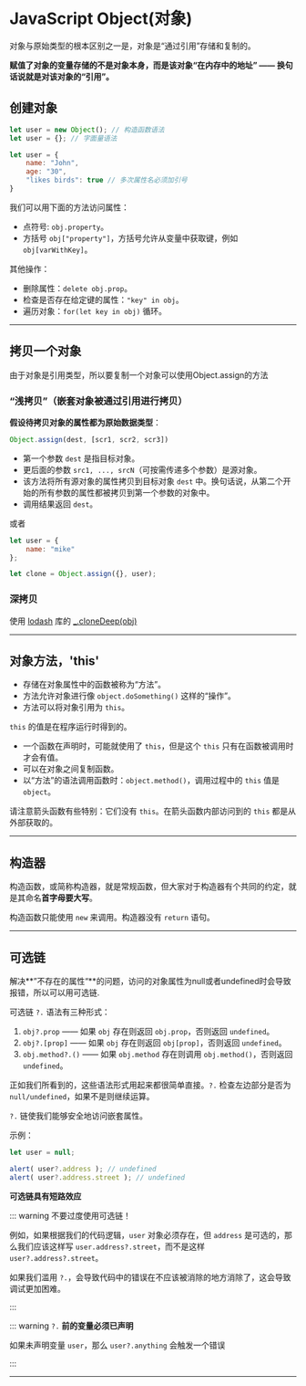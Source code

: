 # JavaScript Object(对象)

对象与原始类型的根本区别之一是，对象是“通过引用”存储和复制的。

**赋值了对象的变量存储的不是对象本身，而是该对象“在内存中的地址” —— 换句话说就是对该对象的“引用”。**

## 创建对象

```js
let user = new Object(); // 构造函数语法
let user = {}; // 字面量语法

let user = {
    name: "John",
    age: "30",
    "likes birds": true // 多次属性名必须加引号
}
```



我们可以用下面的方法访问属性：

- 点符号: `obj.property`。
- 方括号 `obj["property"]`，方括号允许从变量中获取键，例如 `obj[varWithKey]`。



其他操作：

- 删除属性：`delete obj.prop`。
- 检查是否存在给定键的属性：`"key" in obj`。
- 遍历对象：`for(let key in obj)` 循环。

---



## 拷贝一个对象

由于对象是引用类型，所以要复制一个对象可以使用Object.assign的方法

### “浅拷贝”（嵌套对象被通过引用进行拷贝）

**假设待拷贝对象的属性都为原始数据类型**：

```js
Object.assign(dest, [scr1, scr2, scr3])
```

- 第一个参数 `dest` 是指目标对象。
- 更后面的参数 `src1, ..., srcN`（可按需传递多个参数）是源对象。
- 该方法将所有源对象的属性拷贝到目标对象 `dest` 中。换句话说，从第二个开始的所有参数的属性都被拷贝到第一个参数的对象中。
- 调用结果返回 `dest`。

或者

```js
let user = {
    name: "mike"
};

let clone = Object.assign({}, user);
```



### **深拷贝**

使用 [lodash](https://lodash.com/) 库的 [_.cloneDeep(obj)](https://lodash.com/docs#cloneDeep)



---

## 对象方法，'this'

- 存储在对象属性中的函数被称为“方法”。
- 方法允许对象进行像 `object.doSomething()` 这样的“操作”。
- 方法可以将对象引用为 `this`。

`this` 的值是在程序运行时得到的。

- 一个函数在声明时，可能就使用了 `this`，但是这个 `this` 只有在函数被调用时才会有值。
- 可以在对象之间复制函数。
- 以“方法”的语法调用函数时：`object.method()`，调用过程中的 `this` 值是 `object`。

请注意箭头函数有些特别：它们没有 `this`。在箭头函数内部访问到的 `this` 都是从外部获取的。



---

## 构造器

构造函数，或简称构造器，就是常规函数，但大家对于构造器有个共同的约定，就是其命名**首字母要大写**。

构造函数只能使用 `new` 来调用。构造器没有 `return` 语句。



---

## 可选链

解决**”不存在的属性“**的问题，访问的对象属性为null或者undefined时会导致报错，所以可以用可选链.

可选链 `?.` 语法有三种形式：

1. `obj?.prop` —— 如果 `obj` 存在则返回 `obj.prop`，否则返回 `undefined`。
2. `obj?.[prop]` —— 如果 `obj` 存在则返回 `obj[prop]`，否则返回 `undefined`。
3. `obj.method?.()` —— 如果 `obj.method` 存在则调用 `obj.method()`，否则返回 `undefined`。

正如我们所看到的，这些语法形式用起来都很简单直接。`?.` 检查左边部分是否为 `null/undefined`，如果不是则继续运算。

`?.` 链使我们能够安全地访问嵌套属性。

示例：

```js
let user = null;

alert( user?.address ); // undefined
alert( user?.address.street ); // undefined
```

**可选链具有短路效应**

::: warning 不要过度使用可选链！

例如，如果根据我们的代码逻辑，`user` 对象必须存在，但 `address` 是可选的，那么我们应该这样写 `user.address?.street`，而不是这样 `user?.address?.street`。



如果我们滥用 `?.`，会导致代码中的错误在不应该被消除的地方消除了，这会导致调试更加困难。

:::

::: warning `?.` **前的变量必须已声明**

如果未声明变量 `user`，那么 `user?.anything` 会触发一个错误

:::



---



